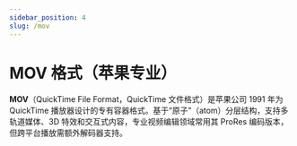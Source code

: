 ```yaml
---
sidebar_position: 4
slug: /mov
---
```


# MOV 格式（苹果专业）

**MOV**（QuickTime File Format，QuickTime 文件格式）是苹果公司 1991 年为 QuickTime 播放器设计的专有容器格式。基于“原子”（atom）分层结构，支持多轨道媒体、3D 特效和交互式内容，专业视频编辑领域常用其 ProRes 编码版本，但跨平台播放需额外解码器支持。

